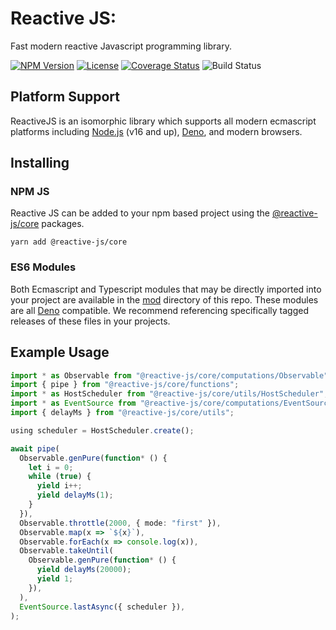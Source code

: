 # Reactive JS:

Fast modern reactive Javascript programming library.

[![NPM Version](https://img.shields.io/npm/v/@reactive-js/core.svg)](https://npmjs.com/package/@reactive-js/core) [![License](https://img.shields.io/npm/l/@reactive-js/core.svg)](https://npmjs.com/package/@reactive-js/core) [![Coverage Status](https://coveralls.io/repos/github/bordoley/reactive-js/badge.svg?branch=master)](https://coveralls.io/github/bordoley/reactive-js?branch=master) ![Build Status](https://github.com/bordoley/reactive-js/actions/workflows/build.yml/badge.svg)

## Platform Support

ReactiveJS is an isomorphic library which supports all modern ecmascript platforms including [Node.js](https://nodejs.org/) (v16 and up), [Deno](https://deno.land/), and modern browsers.

## Installing

### NPM JS

Reactive JS can be added to your npm based project using the [@reactive-js/core](https://www.npmjs.com/@reactive-js/core) packages.

```
yarn add @reactive-js/core
```

### ES6 Modules

Both Ecmascript and Typescript modules that may be directly imported into your project are available in the [mod](./mod) directory of this repo. These modules are all [Deno](https://deno.land/) compatible. We recommend referencing specifically tagged releases of these files in your projects.

## Example Usage

```typescript
import * as Observable from "@reactive-js/core/computations/Observable";
import { pipe } from "@reactive-js/core/functions";
import * as HostScheduler from "@reactive-js/core/utils/HostScheduler";
import * as EventSource from "@reactive-js/core/computations/EventSource";
import { delayMs } from "@reactive-js/core/utils";

using scheduler = HostScheduler.create();

await pipe(
  Observable.genPure(function* () {
    let i = 0;
    while (true) {
      yield i++;
      yield delayMs(1);
    }
  }),
  Observable.throttle(2000, { mode: "first" }),
  Observable.map(x => `${x}`),
  Observable.forEach(x => console.log(x)),
  Observable.takeUntil(
    Observable.genPure(function* () {
      yield delayMs(20000);
      yield 1;
    }),
  ),
  EventSource.lastAsync({ scheduler }),
);
```
